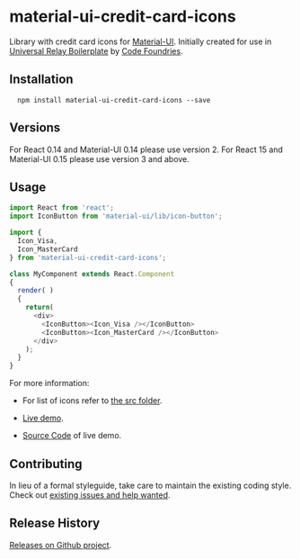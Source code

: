 material-ui-credit-card-icons
=========================

Library with credit card icons for [Material-UI](http://www.material-ui.com/#/). Initially created for use in [Universal Relay Boilerplate](https://github.com/codefoundries/UniversalRelayBoilerplate) by [Code Foundries](http://codefoundries.com/).

## Installation

```shell
  npm install material-ui-credit-card-icons --save
```

## Versions

For React 0.14 and Material-UI 0.14 please use version 2.
For React 15 and Material-UI 0.15 please use version 3 and above.

## Usage

```javascript
import React from 'react';
import IconButton from 'material-ui/lib/icon-button';

import {
  Icon_Visa,
  Icon_MasterCard
} from 'material-ui-credit-card-icons';

class MyComponent extends React.Component
{
  render( )
  {
    return(
      <div>
        <IconButton><Icon_Visa /></IconButton>
        <IconButton><Icon_MasterCard /></IconButton>
      </div>
    );
  }
}

```

For more information:

* For list of icons refer to [the src folder](src/).

* [Live demo](http://universal-relay-boilerplate.herokuapp.com/mui/icons_credit_cards).

* [Source Code](https://github.com/codefoundries/UniversalRelayBoilerplate/blob/master/units/urb-example-mui/webapp/components/MUI_Icons_CreditCards.js) of live demo.


## Contributing

In lieu of a formal styleguide, take care to maintain the existing coding style.
Check out [existing issues and help wanted](https://github.com/codefoundries/material-ui-credit-card-icons/issues).


## Release History

[Releases on Github project](https://github.com/codefoundries/material-ui-credit-card-icons/releases/).
